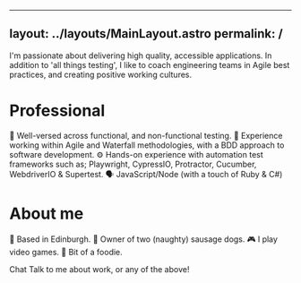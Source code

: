 	
---
layout: ../layouts/MainLayout.astro
permalink: /
---

I'm passionate about delivering high quality, accessible applications. In addition to 'all things testing', I like to coach engineering teams in Agile best practices, and creating positive working cultures. 

# Professional

👋 Well-versed across functional, and non-functional testing.
🚀 Experience working within Agile and Waterfall methodologies, with a BDD approach to software development.
⚙️ Hands-on experience with automation test frameworks such as; Playwright, CypressIO, Protractor, Cucumber, WebdriverIO & Supertest.
🗣 JavaScript/Node (with a touch of Ruby & C#) 

# About me

📍 Based in Edinburgh.
🌭 Owner of two (naughty) sausage dogs.
🎮 I play video games.
🍰 Bit of a foodie.

Chat
Talk to me about work, or any of the above!
